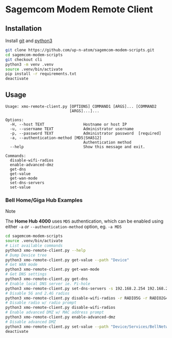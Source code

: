 # Sagemcom Modem Remote Client

## Installation

Install [git](https://git-scm.com/downloads/) and [python3](https://www.python.org/downloads/)

```bash
git clone https://github.com/up-n-atom/sagemcom-modem-scripts.git
cd sagemcom-modem-scripts
git checkout cli
python3 -m venv .venv
source .venv/bin/activate
pip install -r requirements.txt
deactivate
```

## Usage

```
Usage: xmo-remote-client.py [OPTIONS] COMMAND1 [ARGS]... [COMMAND2
                            [ARGS]...]...

Options:
  -H, --host TEXT                 Hostname or host IP
  -u, --username TEXT             Administrator username
  -p, --password TEXT             Administrator password  [required]
  -a, --authentication-method [MD5|SHA512]
                                  Authentication method
  --help                          Show this message and exit.

Commands:
  disable-wifi-radios
  enable-advanced-dmz
  get-dns
  get-value
  get-wan-mode
  set-dns-servers
  set-value
```

### Bell Home/Giga Hub Examples

> [!NOTE]
> The **Home Hub 4000** uses `MD5` authentication, which can be enabled using either `-a` _or_ `--authentication-method` option, eg. `-a MD5`

```bash
cd sagemcom-modem-scripts
source .venv/bin/activate
# List available commands
python3 xmo-remote-client.py --help
# Dump Device tree
python3 xmo-remote-client.py get-value --path "Device"
# Get WAN mode
python3 xmo-remote-client.py get-wan-mode
# Get DNS settings
python3 xmo-remote-client.py get-dns
# Enable local DNS server ie. Pi-hole
python3 xmo-remote-client.py set-dns-servers -s 192.168.2.254 192.168.2.254
# Disable 5G and 2.4G radios
python3 xmo-remote-client.py disable-wifi-radios -r RADIO5G -r RADIO2G4
# Disable radio w/ radio prompt
python3 xmo-remote-client.py disable-wifi-radios
# Enable advanced DMZ w/ MAC address prompt
python3 xmo-remote-client.py enable-advanced-dmz
# Disable advanced DMZ
python3 xmo-remote-client.py set-value --path "Device/Services/BellNetworkCfg/AdvancedDMZ/Enable" --value False
deactivate
```
